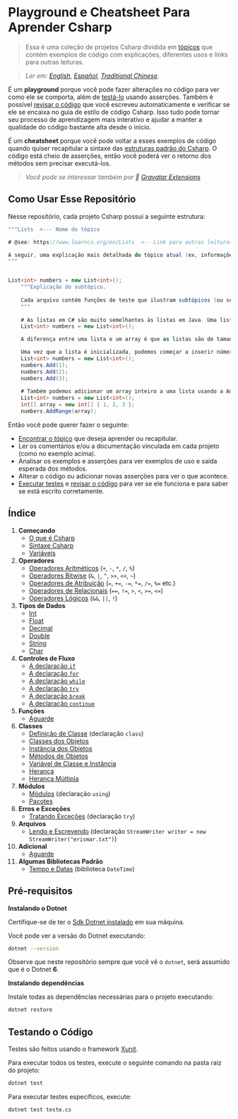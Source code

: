 # Playground e Cheatsheet Para Aprender Csharp

> Essa é uma coleção de projetos Csharp dividida em [tópicos](#índice) que contém 
exemplos de código com explicações, diferentes usos e links para outras leituras.

> _Ler em:_ [_English_](README.md), [_Español_](README.es-ES.md), [_Traditional Chinese_](README.zh-TW.md).

É um **playground** porque você pode fazer alterações no código para ver como ele se comporta,
além de [testá-lo](#testando-o-código) usando asserções. Também é possível 
[revisar o código](#revisando-o-código) que você escreveu automaticamente e verificar se ele se encaixa
no guia de estilo de código Csharp.
Isso tudo pode tornar seu processo de aprendizagem mais interativo e ajudar a manter a qualidade
do código bastante alta desde o início.

É um **cheatsheet** porque você pode voltar a esses exemplos de código quando quiser recapitular a sintaxe das 
[estruturas padrão do Csharp](#índice). O código está cheio de asserções, então você poderá ver o retorno dos métodos sem precisar executá-los.

> _Você pode se interessar também por 🤖 [Gravatar Extensions](https://github.com/erismaroliveira/Gravatar)_

## Como Usar Esse Repositório

Nesse repositório, cada projeto Csharp possui a seguinte estrutura:

```c#
"""Lists  <--- Nome do tópico

# @see: https://www.learncs.org/en/Lists  <-- Link para outras leituras.

A seguir, uma explicação mais detalhada do tópico atual (ex, informações gerais sobre listas (Lists)).
"""


List<int> numbers = new List<int>();
    """Explicação do subtópico.
    
    Cada arquivo contém funções de teste que ilustram subtópicos (ou seja, tipo de lista, métodos de lista).
    """
    
    # As listas em C# são muito semelhantes às listas em Java. Uma lista é um objeto que contém variáveis ​​em uma ordem específica. O tipo de variável que a lista pode armazenar é definido usando a sintaxe genérica. Aqui está um exemplo de definição de uma lista chamada numbersque contém números inteiros.  <-- Comentários explicam a ação.
    List<int> numbers = new List<int>();

    A diferença entre uma lista e um array é que as listas são de tamanho dinâmico, enquanto os arrays têm um tamanho fixo. Quando você não souber a quantidade de variáveis ​​que seu array deve conter, use uma lista.

    Uma vez que a lista é inicializada, podemos começar a inserir números na lista.
    List<int> numbers = new List<int>();
    numbers.Add(1);
    numbers.Add(2);
    numbers.Add(3);
    
    # Também podemos adicionar um array inteiro a uma lista usando a AddRange função:
    List<int> numbers = new List<int>();
    int[] array = new int[] { 1, 2, 3 };
    numbers.AddRange(array);
```

Então você pode querer fazer o seguinte:

- [Encontrar o tópico](#índice) que deseja aprender ou recapitular.
- Ler os comentários e/ou a documentação vinculada em cada projeto (como no exemplo acima).
- Analisar os exemplos e asserções para ver exemplos de uso e saída esperada dos métodos.
- Alterar o código ou adicionar novas asserções para ver o que acontece.
- [Executar testes](#testando-o-código) e [revisar o código](#revisando-o-código) para ver se ele
funciona e para saber se está escrito corretamente. 

## Índice

1. **Começando**
    - [O que é Csharp](src/getting_started/what_is_csharp.md)
    - [Sintaxe Csharp](src/getting_started/csharp_syntax.md)
    - [Variáveis](src/getting_started/test_variables.cs)
2. **Operadores**
    - [Operadores Aritméticos](src/operators/test_arithmetic.cs) (`+`, `-`, `*`, `/`, `%`)
    - [Operadores Bitwise](src/operators/test_bitwise.cs) (`&`, `|`, `^`, `>>`, `<<`, `~`)
    - [Operadores de Atribuição](src/operators/test_assigment.cs) (`=`, `+=`, `-=`, `*=`, `/=`, `%=` etc.)
    - [Operadores de Relacionais](src/operators/test_relation.cs) (`==`, `!=`, `>`, `<`, `>=`, `<=`)
    - [Operadores Lógicos](src/operators/test_logical.cs) (`&&`, `||`, `!`)
3. **Tipos de Dados**
    - [Int](src/data_types/test_numbers-int.cs)
    - [Float](src/data_types/test_numbers-float.cs)
    - [Decimal](src/data_types/test_decimal.cs)
    - [Double](src/data_types/test_double.cs)
    - [String](src/data_types/test_strings.cs)
    - [Char](src/data_types/test_char.cs)
4. **Controles de Fluxo**
    - [A declaração `if`](src/control_flow/test_if.cs)
    - [A declaração `for`](src/control_flow/test_for.cs)
    - [A declaração `while`](src/control_flow/test_while.cs)
    - [A declaração `try`](src/control_flow/test_try.cs)
    - [A declaração `break`](src/control_flow/test_break.cs)
    - [A declaração `continue`](src/control_flow/test_continue.cs)
5. **Funções**
    - [Aguarde](src/metodos/test_metodos.cs)
6. **Classes**
    - [Definição de Classe](src/classes/test_class_definition.cs) (declaração `class`)
    - [Classes dos Objetos](src/classes/test_class_objects.cs)
    - [Instância dos Objetos](src/classes/test_instance_objects.cs)
    - [Métodos de Objetos](src/classes/test_method_objects.cs)
    - [Variável de Classe e Instância](src/classes/test_class_and_instance_variables.cs)
    - [Herança](src/classes/test_inheritance.cs)
    - [Herança Múltipla](src/classes/test_multiple_inheritance.cs)
7. **Módulos**
    - [Módulos](src/modules/test_modules.cs) (declaração `using`)
    - [Pacotes](src/modules/test_packages.cs)
8. **Erros e Exceções**
    - [Tratando Exceções](src/exceptions/test_handle_exceptions.cs) (declaração `try`)
9. **Arquivos**
    - [Lendo e Escrevendo](src/files/test_file_reading.cs) (declaração `StreamWriter writer = new StreamWriter("erismar.txt")`)
10. **Adicional**
    - [Aguarde](src/additions/test_additions.cs)
11. **Algumas Bibliotecas Padrão**
    - [Tempo e Datas](src/standard_libraries/test_datetime.cs) (biblioteca `DateTime`)

## Pré-requisitos

**Instalando o Dotnet**

Certifique-se de ter o [Sdk Dotnet instalado](https://dotnet.microsoft.com/en-us/download) em sua máquina.

Você pode ver a versão do Dotnet executando:

```bash
dotnet --version
```

Observe que neste repositório sempre que você vê o `dotnet`, será assumido que é o Dotnet **6**.

**Instalando dependências**

Instale todas as dependências necessárias para o projeto executando:

```bash
dotnet restore
```

## Testando o Código

Testes são feitos usando o framework [Xunit](https://xunit.net/).

Para executar todos os testes, execute o seguinte comando na pasta raiz do projeto:

```bash
dotnet test
```

Para executar testes específicos, execute:

```bash
dotnet test teste.cs
```

 
